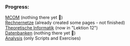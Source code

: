 ### Progress:

[MCOM](MCOM) (nothing there yet 🙁)  
[Rechnernetze](Rechnernetze) (already created some pages - not finished)  
[Theoretische Informatik](Theoretische%20Informatik) (now in "Lektion 12")  
[Datenbanken](Datenbanken) (nothing there yet 🙁)  
[Analysis](Analysis)  (only Scripts and Exercises)
